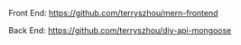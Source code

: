 Front End: https://github.com/terryszhou/mern-frontend

Back End: https://github.com/terryszhou/diy-api-mongoose